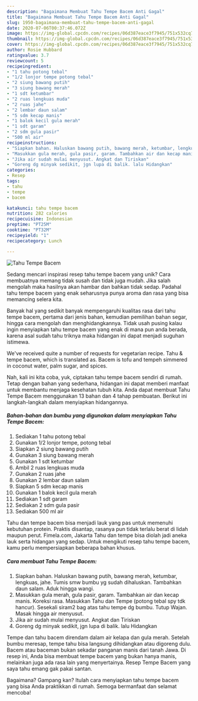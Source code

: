 ```yaml
---
description: "Bagaimana Membuat Tahu Tempe Bacem Anti Gagal"
title: "Bagaimana Membuat Tahu Tempe Bacem Anti Gagal"
slug: 1950-bagaimana-membuat-tahu-tempe-bacem-anti-gagal
date: 2020-07-06T00:37:46.072Z
image: https://img-global.cpcdn.com/recipes/06d387eace3f7945/751x532cq70/tahu-tempe-bacem-foto-resep-utama.jpg
thumbnail: https://img-global.cpcdn.com/recipes/06d387eace3f7945/751x532cq70/tahu-tempe-bacem-foto-resep-utama.jpg
cover: https://img-global.cpcdn.com/recipes/06d387eace3f7945/751x532cq70/tahu-tempe-bacem-foto-resep-utama.jpg
author: Rosie Hubbard
ratingvalue: 3.7
reviewcount: 5
recipeingredient:
- "1 tahu potong tebal"
- "1/2 lonjor tempe potong tebal"
- "2 siung bawang putih"
- "3 siung bawang merah"
- "1 sdt ketumbar"
- "2 ruas lengkuas muda"
- "2 ruas jahe"
- "2 lembar daun salam"
- "5 sdm kecap manis"
- "1 balok kecil gula merah"
- "1 sdt garam"
- "2 sdm gula pasir"
- "500 ml air"
recipeinstructions:
- "Siapkan bahan. Haluskan bawang putih, bawang merah, ketumbar, lengkuas, jahe. Tumis smw bumbu yg sudah dihaluskan. Tambahkan daun salam. Aduk hingga wangi."
- "Masukkan gula merah, gula pasir, garam. Tambahkan air dan kecap manis. Koreksi rasa. Masukkan Tahu dan Tempe (potong tebal spy tdk hancur). Sesekali siram2 bag atas tahu tempe dg bumbu. Tutup Wajan. Masak hingga air menyusut."
- "Jika air sudah mulai menyusut. Angkat dan Tiriskan"
- "Goreng dg minyak sedikit, jgn lupa di balik. lalu Hidangkan"
categories:
- Resep
tags:
- tahu
- tempe
- bacem

katakunci: tahu tempe bacem 
nutrition: 282 calories
recipecuisine: Indonesian
preptime: "PT25M"
cooktime: "PT32M"
recipeyield: "1"
recipecategory: Lunch

---
```



![Tahu Tempe Bacem](https://img-global.cpcdn.com/recipes/06d387eace3f7945/751x532cq70/tahu-tempe-bacem-foto-resep-utama.jpg)

Sedang mencari inspirasi resep tahu tempe bacem yang unik? Cara membuatnya memang tidak susah dan tidak juga mudah. Jika salah mengolah maka hasilnya akan hambar dan bahkan tidak sedap. Padahal tahu tempe bacem yang enak seharusnya punya aroma dan rasa yang bisa memancing selera kita.

Banyak hal yang sedikit banyak mempengaruhi kualitas rasa dari tahu tempe bacem, pertama dari jenis bahan, kemudian pemilihan bahan segar, hingga cara mengolah dan menghidangkannya. Tidak usah pusing kalau ingin menyiapkan tahu tempe bacem yang enak di mana pun anda berada, karena asal sudah tahu triknya maka hidangan ini dapat menjadi suguhan istimewa.

We&#39;ve received quite a number of requests for vegetarian recipe. Tahu &amp; tempe bacem, which is translated as. Bacem is tofu and tempeh simmered in coconut water, palm sugar, and spices.


Nah, kali ini kita coba, yuk, ciptakan tahu tempe bacem sendiri di rumah. Tetap dengan bahan yang sederhana, hidangan ini dapat memberi manfaat untuk membantu menjaga kesehatan tubuh kita. Anda dapat membuat Tahu Tempe Bacem menggunakan 13 bahan dan 4 tahap pembuatan. Berikut ini langkah-langkah dalam menyiapkan hidangannya.

<!--inarticleads1-->

##### Bahan-bahan dan bumbu yang digunakan dalam menyiapkan Tahu Tempe Bacem:

1. Sediakan 1 tahu potong tebal
1. Gunakan 1/2 lonjor tempe, potong tebal
1. Siapkan 2 siung bawang putih
1. Gunakan 3 siung bawang merah
1. Gunakan 1 sdt ketumbar
1. Ambil 2 ruas lengkuas muda
1. Gunakan 2 ruas jahe
1. Gunakan 2 lembar daun salam
1. Siapkan 5 sdm kecap manis
1. Gunakan 1 balok kecil gula merah
1. Sediakan 1 sdt garam
1. Sediakan 2 sdm gula pasir
1. Sediakan 500 ml air


Tahu dan tempe bacem bisa menjadi lauk yang pas untuk memenuhi kebutuhan protein. Praktis disantap, rasanya pun tidak terlalu berat di lidah maupun perut. Fimela.com, Jakarta Tahu dan tempe bisa diolah jadi aneka lauk serta hidangan yang sedap. Untuk mengikuti resep tahu tempe bacem, kamu perlu mempersiapkan beberapa bahan khusus. 

<!--inarticleads2-->

##### Cara membuat Tahu Tempe Bacem:

1. Siapkan bahan. Haluskan bawang putih, bawang merah, ketumbar, lengkuas, jahe. Tumis smw bumbu yg sudah dihaluskan. Tambahkan daun salam. Aduk hingga wangi.
1. Masukkan gula merah, gula pasir, garam. Tambahkan air dan kecap manis. Koreksi rasa. Masukkan Tahu dan Tempe (potong tebal spy tdk hancur). Sesekali siram2 bag atas tahu tempe dg bumbu. Tutup Wajan. Masak hingga air menyusut.
1. Jika air sudah mulai menyusut. Angkat dan Tiriskan
1. Goreng dg minyak sedikit, jgn lupa di balik. lalu Hidangkan


Tempe dan tahu bacem direndam dalam air kelapa dan gula merah. Setelah bumbu meresap, tempe tahu bisa langsung dihidangkan atau digoreng dulu. Bacem atau baceman bukan sekadar panganan manis dari tanah Jawa. Di resep ini, Anda bisa membuat tempe bacem yang bukan hanya manis, melainkan juga ada rasa lain yang menyertainya. Resep Tempe Bacem yang saya tahu emang gak pakai santan. 

Bagaimana? Gampang kan? Itulah cara menyiapkan tahu tempe bacem yang bisa Anda praktikkan di rumah. Semoga bermanfaat dan selamat mencoba!
